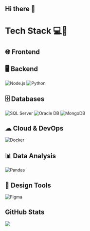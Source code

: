 ## Hi there 👋

<!--
**ellielok/ellielok** is a ✨ _special_ ✨ repository because its `README.md` (this file) appears on your GitHub profile.

Here are some ideas to get you started:

- 🔭 I’m currently working on ...
- 🌱 I’m currently learning ...
- 👯 I’m looking to collaborate on ...
- 🤔 I’m looking for help with ...
- 💬 Ask me about ...
- 📫 How to reach me: ...
- 😄 Pronouns: ...
- ⚡ Fun fact: ...
-->

# Tech Stack 💻🚀

## 🌐 Frontend

## 🖥 Backend
![Node.js](https://img.shields.io/badge/-Node.js-339933?logo=node.js&logoColor=white&style=flat-square)
![Python](https://img.shields.io/badge/-Python-3776AB?logo=python&logoColor=white&style=flat-square)

## 🗄 Databases
![SQL Server](https://img.shields.io/badge/-Microsoft%20SQL%20Server-CC2927?logo=microsoft-sql-server&logoColor=white&style=flat-square)
![Oracle DB](https://img.shields.io/badge/-Oracle%20DB-F80000?logo=oracle&logoColor=white&style=flat-square)
![MongoDB](https://img.shields.io/badge/-MongoDB-47A248?logo=mongodb&logoColor=white&style=flat-square)

## ☁ Cloud & DevOps
![Docker](https://img.shields.io/badge/-Docker-2496ED?logo=docker&logoColor=white&style=flat-square)

## 📊 Data Analysis
![Pandas](https://img.shields.io/badge/-Pandas-150458?logo=pandas&logoColor=white&style=flat-square)

## 🎨 Design Tools
![Figma](https://img.shields.io/badge/-Figma-F24E1E?logo=figma&logoColor=white&style=flat-square)


## GitHub Stats
<picture>
    <source media="(prefers-color-scheme: dark)" srcset="https://github-readme-stats.vercel.app/api?username=ellielok&theme=dark&show_icons=true">
    <img src="https://github-readme-stats.vercel.app/api?username=ellielok&show_icons=true">
</picture>
